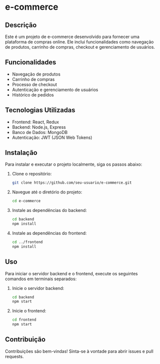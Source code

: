 # e-commerce

## Descrição
Este é um projeto de e-commerce desenvolvido para fornecer uma plataforma de compras online. Ele inclui funcionalidades como navegação de produtos, carrinho de compras, checkout e gerenciamento de usuários.

## Funcionalidades
- Navegação de produtos
- Carrinho de compras
- Processo de checkout
- Autenticação e gerenciamento de usuários
- Histórico de pedidos

## Tecnologias Utilizadas
- Frontend: React, Redux
- Backend: Node.js, Express
- Banco de Dados: MongoDB
- Autenticação: JWT (JSON Web Tokens)

## Instalação
Para instalar e executar o projeto localmente, siga os passos abaixo:

1. Clone o repositório:
    ```sh
    git clone https://github.com/seu-usuario/e-commerce.git
    ```

2. Navegue até o diretório do projeto:
    ```sh
    cd e-commerce
    ```

3. Instale as dependências do backend:
    ```sh
    cd backend
    npm install
    ```

4. Instale as dependências do frontend:
    ```sh
    cd ../frontend
    npm install
    ```

## Uso
Para iniciar o servidor backend e o frontend, execute os seguintes comandos em terminais separados:

1. Inicie o servidor backend:
    ```sh
    cd backend
    npm start
    ```

2. Inicie o frontend:
    ```sh
    cd frontend
    npm start
    ```

## Contribuição
Contribuições são bem-vindas! Sinta-se à vontade para abrir issues e pull requests.